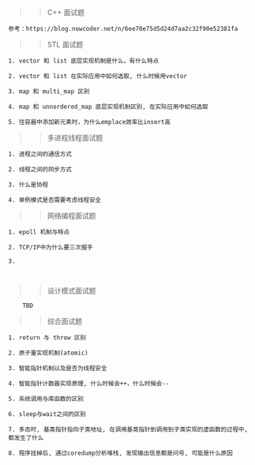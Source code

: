 >> C++ 面试题

    参考：https://blog.nowcoder.net/n/6ee70e75d5d24d7aa2c32f90e52381fa

>> STL 面试题

```
1. vector 和 list 底层实现机制是什么，有什么特点

2. vector 和 list 在实际应用中如何选取, 什么时候用vector

3. map 和 multi_map 区别

4. map 和 unnordered_map 底层实现机制区别, 在实际应用中如何选取

5. 往容器中添加新元素时，为什么emplace效率比insert高

```

>> 多进程线程面试题

```
1. 进程之间的通信方式

2. 线程之间的同步方式

3. 什么是协程

4. 单例模式是否需要考虑线程安全

```


>> 网络编程面试题

```
1. epoll 机制与特点

2. TCP/IP中为什么要三次握手

3. 



```

>> 设计模式面试题

```
    TBD
```

>> 综合面试题
```
1. return 与 throw 区别

2. 原子量实现机制(atomic)

3. 智能指针机制以及是否为线程安全

4. 智能指针计数器实现原理, 什么时候会++，什么时候会--

5. 系统调用与库函数的区别

6. sleep与wait之间的区别

7. 多态时, 基类指针指向子类地址, 在调用基类指针到调用到子类实现的虚函数的过程中, 都发生了什么

8. 程序挂掉后, 通过coredump分析堆栈, 发现输出信息都是问号, 可能是什么原因


```

